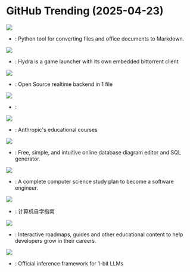 # GitHub Trending (2025-04-23)

![](https://img.shields.io/badge/Python-New%20822-green?style=flat-square&logo=appveyor)
- [](https://github.comundefined): Python tool for converting files and office documents to Markdown.

![](https://img.shields.io/badge/TypeScript-New%20146-green?style=flat-square&logo=appveyor)
- [](https://github.comundefined): Hydra is a game launcher with its own embedded bittorrent client

![](https://img.shields.io/badge/Go-New%20391-green?style=flat-square&logo=appveyor)
- [](https://github.comundefined): Open Source realtime backend in 1 file

![](https://img.shields.io/badge/Python-New%2096-green?style=flat-square&logo=appveyor)
- [](https://github.comundefined): 

![](https://img.shields.io/badge/Jupyter%20Notebook-New%20383-green?style=flat-square&logo=appveyor)
- [](https://github.comundefined): Anthropic's educational courses

![](https://img.shields.io/badge/JavaScript-New%20275-green?style=flat-square&logo=appveyor)
- [](https://github.comundefined): Free, simple, and intuitive online database diagram editor and SQL generator.

![](https://img.shields.io/badge/none-New%20335-green?style=flat-square&logo=appveyor)
- [](https://github.comundefined): A complete computer science study plan to become a software engineer.

![](https://img.shields.io/badge/HTML-New%20182-green?style=flat-square&logo=appveyor)
- [](https://github.comundefined): 计算机自学指南

![](https://img.shields.io/badge/TypeScript-New%20472-green?style=flat-square&logo=appveyor)
- [](https://github.comundefined): Interactive roadmaps, guides and other educational content to help developers grow in their careers.

![](https://img.shields.io/badge/C%2B%2B-New%20538-green?style=flat-square&logo=appveyor)
- [](https://github.comundefined): Official inference framework for 1-bit LLMs

